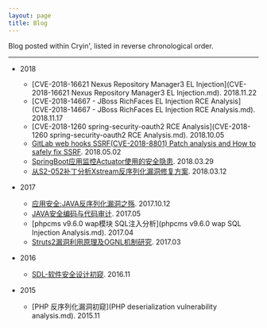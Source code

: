 ```yaml
---
layout: page
title: Blog
---
```


Blog posted within Cryin', listed in reverse chronological order.


---
* 2018
  * [CVE-2018-16621 Nexus Repository Manager3 EL Injection](CVE-2018-16621 Nexus Repository Manager3 EL Injection.md). 2018.11.22
  * [CVE-2018-14667 - JBoss RichFaces EL Injection RCE Analysis](CVE-2018-14667 - JBoss RichFaces EL Injection RCE Analysis.md). 2018.11.17
  * [CVE-2018-1260 spring-security-oauth2 RCE Analysis](CVE-2018-1260 spring-security-oauth2 RCE Analysis.md). 2018.10.05
  * [GitLab web hooks SSRF(CVE-2018-8801) Patch analysis and How to safely fix SSRF](GitLab_web_hooks_SSRF_Patch_analysis.md). 2018.05.02
  * [SpringBoot应用监控Actuator使用的安全隐患](springboot_actuator_security_tips.md). 2018.03.29
  * [从S2-052补丁分析Xstream反序列化漏洞修复方案](Fix-xstream-object-deserialization-via-White-Listing.md). 2018.03.12
* 2017
  * [应用安全:JAVA反序列化漏洞之殇](secure-development-java-deserialization-vulnerability.md). 2017.10.12
  * [JAVA安全编码与代码审计](JAVA-Static-Code-Audit-and-Analysis.md). 2017.05 
  * [phpcms v9.6.0 wap模块 SQL注入分析](phpcms v9.6.0 wap SQL Injection Analysis.md). 2017.04
  * [Struts2漏洞利用原理及OGNL机制研究](struts2-vulnerability-analysis-and-OGNL-research.md). 2017.03
* 2016
  * [SDL-软件安全设计初窥](sdl-software-security-design.md). 2016.11

* 2015
  * [PHP 反序列化漏洞初窥](PHP deserialization vulnerability analysis.md). 2015.11
